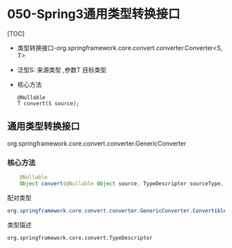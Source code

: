 # 050-Spring3通用类型转换接口

[TOC]

- 类型转换接口-org.springframework.core.convert.converter.Converter<S, T> 

- 泛型S: 来源类型 ,参数T 目标类型

- 核心方法

  ```
  @Nullable
  T convert(S source);
  ```

## 通用类型转换接口

org.springframework.core.convert.converter.GenericConverter

### 核心方法

```java
	@Nullable
	Object convert(@Nullable Object source, TypeDescriptor sourceType, TypeDescriptor targetType);
```

配对类型

```java
org.springframework.core.convert.converter.GenericConverter.ConvertiblePair
```

类型描述

```
org.springframework.core.convert.TypeDescriptor
```

